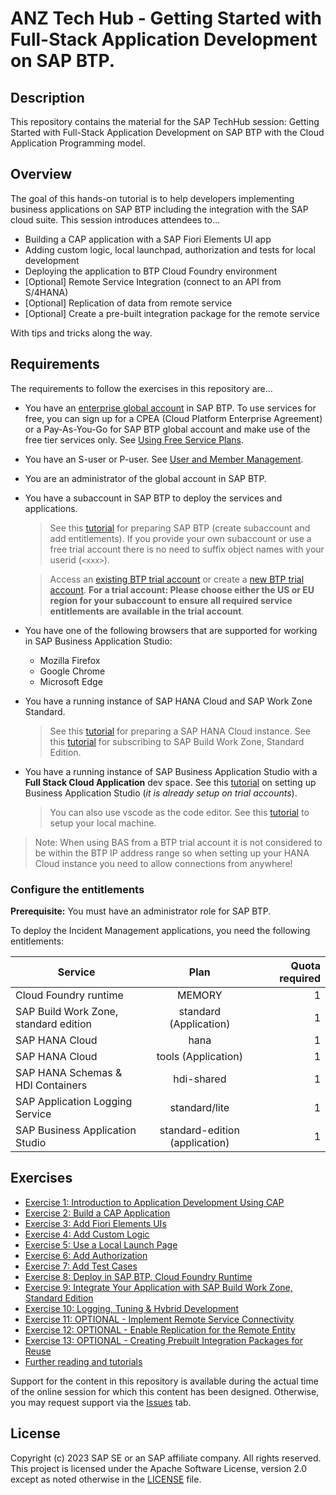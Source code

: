 # ANZ Tech Hub - Getting Started with Full-Stack Application Development on SAP BTP.

## Description

This repository contains the material for the SAP TechHub session: Getting Started with Full-Stack Application Development on SAP BTP with the Cloud Application Programming model.  

## Overview

The goal of this hands-on tutorial is to help developers implementing business applications on SAP BTP including the integration with the SAP cloud suite. 
This session introduces attendees to...

- Building a CAP application with a SAP Fiori Elements UI app
- Adding custom logic, local launchpad, authorization and tests for local development
- Deploying the application to BTP Cloud Foundry environment
- [Optional] Remote Service Integration (connect to an API from S/4HANA)
- [Optional] Replication of data from remote service
- [Optional] Create a pre-built integration package for the remote service

With tips and tricks along the way.

## Requirements

The requirements to follow the exercises in this repository are...
- You have an [enterprise global account](https://help.sap.com/docs/btp/sap-business-technology-platform/getting-global-account#loiod61c2819034b48e68145c45c36acba6e) in SAP BTP. To use services for free, you can sign up for a CPEA (Cloud Platform Enterprise Agreement) or a Pay-As-You-Go for SAP BTP global account and make use of the free tier services only. See [Using Free Service Plans](https://help.sap.com/docs/btp/sap-business-technology-platform/using-free-service-plans?version=Cloud).
- You have an S-user or P-user. See [User and Member Management](https://help.sap.com/docs/btp/sap-business-technology-platform/user-and-member-management).
- You are an administrator of the global account in SAP BTP.
- You have a subaccount in SAP BTP to deploy the services and applications.
    > See this [tutorial](https://developers.sap.com/tutorials/btp-app-prepare-btp.html) for preparing SAP BTP (create subaccount and add entitlements).
    > If you provide your own subaccount or use a free trial account there is no need to suffix object names with your userid (`<xxx>`).

    > Access an [existing BTP trial account](https://cockpit.hanatrial.ondemand.com/cockpit#/home/trial) or create a [new BTP trial account](https://cockpit.hanatrial.ondemand.com/cockpit#/home/trial). __For a trial account: Please choose either the US or EU region for your subaccount to ensure all required service entitlements are available in the trial account__.


- You have one of the following browsers that are supported for working in SAP Business Application Studio:
    - Mozilla Firefox
    - Google Chrome
    - Microsoft Edge
- You have a running instance of SAP HANA Cloud and SAP Work Zone Standard.
    > See this [tutorial](https://developers.sap.com/mission.hana-cloud-database-get-started.html) for preparing a SAP HANA Cloud instance.
    > See this [tutorial](https://developers.sap.com/group.launchpad-cf-create-site.html) for subscribing to SAP Build Work Zone, Standard Edition.

- You have a running instance of SAP Business Application Studio with a __Full Stack Cloud Application__ dev space. See this [tutorial](https://developers.sap.com/tutorials/appstudio-onboarding.html) on setting up Business Application Studio (_it is already setup on trial accounts_).
    > You can also use vscode as the code editor. See this [tutorial](https://developers.sap.com/tutorials/btp-app-prepare-dev-environment-cap.html) to setup your local machine.

> Note: When using BAS from a BTP trial account it is not considered to be within the BTP IP address range so when setting up your HANA Cloud instance you need to allow connections from anywhere!

<!-- Assign Entitlements start -->

### Configure the entitlements

**Prerequisite:** You must have an administrator role for SAP BTP.

To deploy the Incident Management applications, you need the following entitlements:

| Service     |      Plan      |  Quota required |
| ------------- | :-----------: | ----: |
| Cloud Foundry runtime | MEMORY |   1  |
| SAP Build Work Zone, standard edition    |  standard (Application) |   1 |
| SAP HANA Cloud |   hana | 1  |
| SAP HANA Cloud |   tools (Application)   |   1 |
| SAP HANA Schemas & HDI Containers | hdi-shared | 1 |
| SAP Application Logging Service | standard/lite | 1  |
| SAP Business Application Studio | standard-edition (application) | 1 |

## Exercises

- [Exercise 1: Introduction to Application Development Using CAP](./exercises/Introduction%20to%20Application%20Development%20Using%20CAP/README.md)
- [Exercise 2: Build a CAP Application](./exercises/Build%20a%20CAP%20Application/README.md)
- [Exercise 3: Add Fiori Elements UIs](./exercises/Add%20Fiori%20Elements%20UIs/README.md)
- [Exercise 4: Add Custom Logic](./exercises/Add%20Custom%20Logic/README.md)
- [Exercise 5: Use a Local Launch Page](./exercises/Use%20a%20Local%20Launch%20Page/README.md)
- [Exercise 6: Add Authorization](./exercises/Add%20Authorization/README.md)
- [Exercise 7: Add Test Cases](./exercises/Add%20Test%20Cases/README.md)
- [Exercise 8: Deploy in SAP BTP, Cloud Foundry Runtime](./exercises/Deploy%20in%20SAP%20BTP,%20Cloud%20Foundry%20Runtime/README.md)
- [Exercise 9: Integrate Your Application with SAP Build Work Zone, Standard Edition](./exercises/Integrate%20Your%20Application%20with%20SAP%20Build%20Work%20Zone,%20Standard%20Edition/README.md)
- [Exercise 10: Logging, Tuning & Hybrid Development](./exercises/Hybrid%20Development/README.md)
- [Exercise 11: OPTIONAL - Implement Remote Service Connectivity](./exercises/Implement%20Remote%20Service%20Connectivity/README.md)
- [Exercise 12: OPTIONAL - Enable Replication for the Remote Entity](./exercises/Enable%20Replication/README.md)
- [Exercise 13: OPTIONAL - Creating Prebuilt Integration Packages for Reuse](./exercises/Prebuilt%20Integration%20Packages/README.md)
- [Further reading and tutorials](./exercises/Further%20Reading/README.md)

Support for the content in this repository is available during the actual time of the online session for which this content has been designed. Otherwise, you may request support via the [Issues](../../issues) tab.

## License
Copyright (c) 2023 SAP SE or an SAP affiliate company. All rights reserved. This project is licensed under the Apache Software License, version 2.0 except as noted otherwise in the [LICENSE](LICENSES/Apache-2.0.txt) file.
